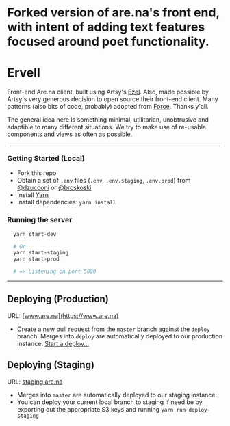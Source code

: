 # Forked version of are.na's front end, with intent of adding text features focused around poet functionality.

# Ervell

Front-end Are.na client, built using Artsy's [Ezel](https://github.com/artsy/ezel). Also, made possible by Artsy's very generous decision to open source their front-end client. Many patterns (also bits of code, probably) adopted from [Force](https://github.com/artsy/force-public). Thanks y'all.

The general idea here is something minimal, utilitarian, unobtrusive and adaptible to many different situations. We try to make use of re-usable components and views as often as possible.

---

### Getting Started (Local)

- Fork this repo
- Obtain a set of `.env` files (`.env`, `.env.staging`, `.env.prod`) from [@dzucconi](https://github.com/dzucconi) or [@broskoski](https://github.com/broskoski)
- Install [Yarn](http://brewformulas.org/Yarn)
- Install dependencies: `yarn install`

### Running the server

```bash
  yarn start-dev

  # Or
  yarn start-staging
  yarn start-prod

  # => Listening on port 5000
```

---

## Deploying (Production)

URL: [www.are.na](https://www.are.na)

- Create a new pull request from the `master` branch against the `deploy` branch. Merges into `deploy` are automatically deployed to our production instance. [Start a deploy...](https://github.com/aredotna/ervell/compare/deploy...master?expand=1)

## Deploying (Staging)

URL: [staging.are.na](https://staging.are.na)

- Merges into `master` are automatically deployed to our staging instance.
- You can deploy your current local branch to staging if need be by exporting out the appropriate S3 keys and running `yarn run deploy-staging`
